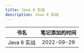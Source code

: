 ```yaml
---
title: Java 8 实战
description: Java 8 实战
---
```


|    书名     | 笔记添加的时间 |
| :---------: | :------------: |
| Java 8 实战 |   2022-09-29   |